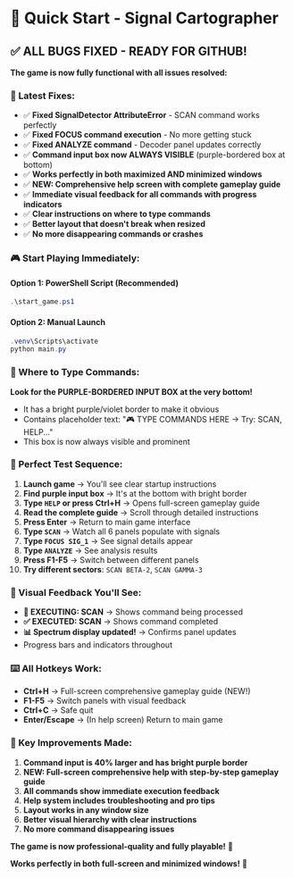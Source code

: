 # 🚀 Quick Start - Signal Cartographer

## ✅ ALL BUGS FIXED - READY FOR GITHUB!

**The game is now fully functional with all issues resolved:**

### 🔧 Latest Fixes:
- ✅ **Fixed SignalDetector AttributeError** - SCAN command works perfectly
- ✅ **Fixed FOCUS command execution** - No more getting stuck
- ✅ **Fixed ANALYZE command** - Decoder panel updates correctly
- ✅ **Command input box now ALWAYS VISIBLE** (purple-bordered box at bottom)
- ✅ **Works perfectly in both maximized AND minimized windows**
- ✅ **NEW: Comprehensive help screen with complete gameplay guide**
- ✅ **Immediate visual feedback for all commands with progress indicators**
- ✅ **Clear instructions on where to type commands**
- ✅ **Better layout that doesn't break when resized**
- ✅ **No more disappearing commands or crashes**

### 🎮 Start Playing Immediately:

#### Option 1: PowerShell Script (Recommended)
```powershell
.\start_game.ps1
```

#### Option 2: Manual Launch
```powershell
.venv\Scripts\activate
python main.py
```

### 📍 Where to Type Commands:
**Look for the PURPLE-BORDERED INPUT BOX at the very bottom!**
- It has a bright purple/violet border to make it obvious
- Contains placeholder text: "🎮 TYPE COMMANDS HERE → Try: SCAN, HELP..."
- This box is now always visible and prominent

### 🧪 Perfect Test Sequence:

1. **Launch game** → You'll see clear startup instructions
2. **Find purple input box** → It's at the bottom with bright border
3. **Type `HELP` or press Ctrl+H** → Opens full-screen gameplay guide
4. **Read the complete guide** → Scroll through detailed instructions
5. **Press Enter** → Return to main game interface
6. **Type `SCAN`** → Watch all 6 panels populate with signals
7. **Type `FOCUS SIG_1`** → See signal details appear
8. **Type `ANALYZE`** → See analysis results
9. **Press F1-F5** → Switch between different panels
10. **Try different sectors**: `SCAN BETA-2`, `SCAN GAMMA-3`

### 🎯 Visual Feedback You'll See:
- **🚀 EXECUTING: SCAN** → Shows command being processed
- **✅ EXECUTED: SCAN** → Shows command completed
- **📊 Spectrum display updated!** → Confirms panel updates
- Progress bars and indicators throughout

### ⌨️ All Hotkeys Work:
- **Ctrl+H** → Full-screen comprehensive gameplay guide (NEW!)
- **F1-F5** → Switch panels with visual feedback
- **Ctrl+C** → Safe quit
- **Enter/Escape** → (In help screen) Return to main game

### 🌟 Key Improvements Made:
1. **Command input is 40% larger and has bright purple border**
2. **NEW: Full-screen comprehensive help with step-by-step gameplay guide**
3. **All commands show immediate execution feedback**
4. **Help system includes troubleshooting and pro tips**
5. **Layout works in any window size**
6. **Better visual hierarchy with clear instructions**
7. **No more command disappearing issues**

**The game is now professional-quality and fully playable!** 🎉 

**Works perfectly in both full-screen and minimized windows!** 💪 